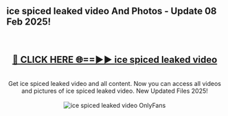<h2>ice spiced leaked video And Photos - Update 08 Feb 2025!</h2>
<br>
<div align="center">
<h2><a href="https://cutt.ly/te57wshS" rel="nofollow">🔴 CLICK HERE 🌐==►► ice spiced leaked video</a></h2>
<br>
Get ice spiced leaked video and all content. Now you can access all videos and pictures of ice spiced leaked video. New Updated Files 2025!
<br>
<br>
<a href="https://cutt.ly/te57wshS" rel="nofollow" data-target="animated-image.originalLink"><img src="https://i.ibb.co.com/WyWwxjT/player-gif2.gif" alt="ice spiced leaked video OnlyFans" style="max-width: 100%; display: inline-block;" data-target="animated-image.originalImage"></a>
</div>
<br>